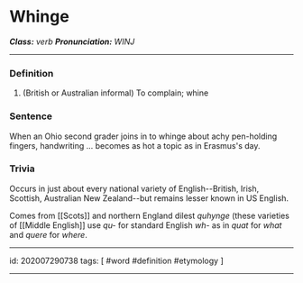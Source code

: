 # Whinge
**_Class:_** *verb*
**_Pronunciation:_** *WINJ*

---

### Definition
1. (British or Australian informal) To complain; whine
### Sentence
When an Ohio second grader joins in to whinge about achy pen-holding fingers, handwriting ... becomes as hot a topic as in Erasmus's day.
### Trivia
Occurs in just about every national variety of English--British, Irish, Scottish, Australian New Zealand--but remains lesser known in US English. 

Comes from [[Scots]] and northern England dilest *quhynge* (these varieties of [[Middle English]] use *qu-* for standard English *wh-* as in *quat* for *what* and *quere* for *where*.

---

id: 202007290738
tags: [ #word #definition #etymology  ]

---
